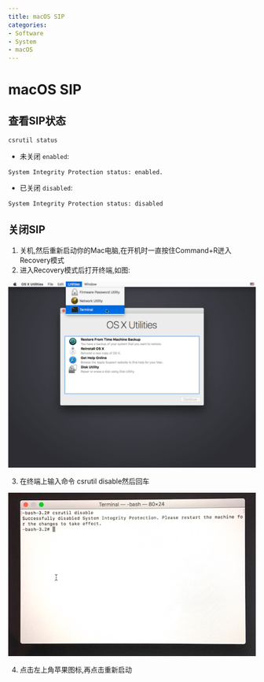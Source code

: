 ```yaml
---
title: macOS SIP
categories:
- Software
- System
- macOS
---
```

# macOS SIP

## 查看SIP状态

```bash
csrutil status
```

- 未关闭 `enabled`:

```
System Integrity Protection status: enabled.
```

- 已关闭 `disabled`:

```
System Integrity Protection status: disabled
```

## 关闭SIP

1. 关机,然后重新启动你的Mac电脑,在开机时一直按住Command+R迸入Recovery模式
2. 进入Recovery模式后打开终端,如图:

![recovery-utilities-terminal](https://raw.githubusercontent.com/LuShan123888/Files/main/Pictures/2021-02-13-recovery-utilities-terminal.jpg)

3. 在终端上输入命令 csrutil disable然后回车

![csrutil-disable](https://raw.githubusercontent.com/LuShan123888/Files/main/Pictures/2021-02-13-csrutil-disable.jpg)

4. 点击左上角苹果图标,再点击重新启动